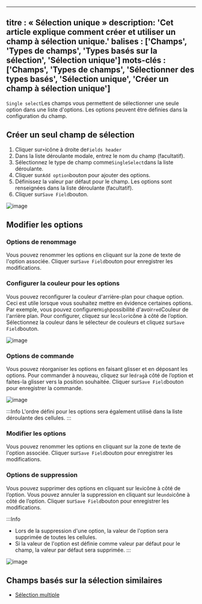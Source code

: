 ***

titre : « Sélection unique »
description: 'Cet article explique comment créer et utiliser un champ à sélection unique.'
balises : \['Champs', 'Types de champs', 'Types basés sur la sélection', 'Sélection unique']
mots-clés : \['Champs', 'Types de champs', 'Sélectionner des types basés', 'Sélection unique', 'Créer un champ à sélection unique']
-----------------------------------------------------------------------------------------------------------------------------------

`Single select`Les champs vous permettent de sélectionner une seule option dans une liste d'options. Les options peuvent être définies dans la configuration du champ.

## Créer un seul champ de sélection

1. Cliquer sur`+`icône à droite de`Fields header`
2. Dans la liste déroulante modale, entrez le nom du champ (facultatif).
3. Sélectionnez le type de champ comme`SingleSelect`dans la liste déroulante.
4. Cliquer sur`Add option`bouton pour ajouter des options.
5. Définissez la valeur par défaut pour le champ. Les options sont renseignées dans la liste déroulante (facultatif).
6. Cliquer sur`Save Field`bouton.

![image](/img/v2/fields/types/singleselect.png)

## Modifier les options

### Options de renommage

Vous pouvez renommer les options en cliquant sur la zone de texte de l'option associée. Cliquer sur`Save Field`bouton pour enregistrer les modifications.

### Configurer la couleur pour les options

Vous pouvez reconfigurer la couleur d'arrière-plan pour chaque option. Ceci est utile lorsque vous souhaitez mettre en évidence certaines options. Par exemple, vous pouvez configurer`High`possibilité d'avoir`red`Couleur de l'arrière plan.
Pour configurer, cliquez sur le`color`icône à côté de l’option. Sélectionnez la couleur dans le sélecteur de couleurs et cliquez sur`Save Field`bouton.

![image](/img/v2/fields/types/options-change-colour.png)

### Options de commande

Vous pouvez réorganiser les options en faisant glisser et en déposant les options. Pour commander à nouveau, cliquez sur le`drag`à côté de l’option et faites-la glisser vers la position souhaitée. Cliquer sur`Save Field`bouton pour enregistrer la commande.

![image](/img/v2/fields/types/options-reorder.png)

:::Info
L'ordre défini pour les options sera également utilisé dans la liste déroulante des cellules.
:::

### Modifier les options

Vous pouvez renommer les options en cliquant sur la zone de texte de l'option associée. Cliquer sur`Save Field`bouton pour enregistrer les modifications.

### Options de suppression

Vous pouvez supprimer des options en cliquant sur le`x`icône à côté de l’option. Vous pouvez annuler la suppression en cliquant sur le`undo`icône à côté de l’option. Cliquer sur`Save Field`bouton pour enregistrer les modifications.

:::Info

* Lors de la suppression d'une option, la valeur de l'option sera supprimée de toutes les cellules.
* Si la valeur de l'option est définie comme valeur par défaut pour le champ, la valeur par défaut sera supprimée.
  :::

![image](/img/v2/fields/types/options-remove.png)

## Champs basés sur la sélection similaires

* [Sélection multiple](020.multi-select.md)
